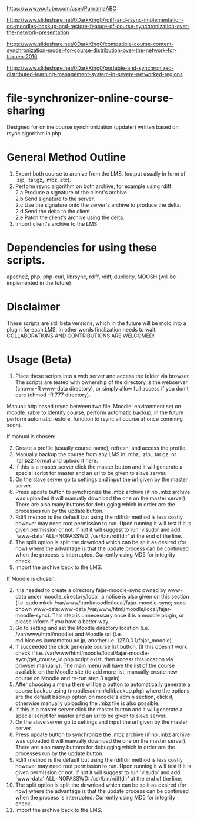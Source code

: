 https://www.youtube.com/user/PurnamaABC

https://www.slideshare.net/0DarkKing0/rdiff-and-rsync-implementation-on-moodles-backup-and-restore-feature-of-course-synchronization-over-the-network-presentation

https://www.slideshare.net/0DarkKing0/compatible-course-content-synchronization-model-for-course-distribution-over-the-network-for-tokuen-2016

https://www.slideshare.net/0DarkKing0/portable-and-synchronized-distributed-learning-management-system-in-severe-networked-regions

# file-synchronizer-online-course-sharing
Designed for online course synchronization (updater) written based on rsync algorithm in php.

# General Method Outline

1. Export both course to archive from the LMS. (output usually in form of .zip, .tar.gz, .mbz, etc).
2. Perform rsync algorithm on both archive, for example using rdiff:  
2.a Produce a signature of the client's archive.  
2.b Send signature to the server.  
2.c Use the signature onto the server's archive to produce the delta.  
2.d Send the delta to the client.  
2.e Patch the client's archive using the delta.  
3. Import client's archive to the LMS.

# Dependencies for using these scripts.

apache2, php, php-curl, librsync, rdiff, rdiff, duplicity, MOOSH (will be implemented in the future)

# Disclaimer

These scripts are still beta versions, which in the future will be mold into a plugin for each LMS. In other words finalization needs to wait. COLLABORATIONS AND CONTRIBUTIONS ARE WELCOMED!

# Usage (Beta)

1. Place these scripts into a web server and access the folder via browser. The scripts are tested with ownership of the directory is the webserver (chown -R www-data directory), or simply allow full access if you don't care (chmod -R 777 directory).

Manual: http based rsync between two file.
Moodle: environment set on moodle. (able to identify course, perform automatic backup, in the future perform automatic restore, function to rsync all course at once comming soon).

If manual is chosen:

2. Create a profile (usually course name), refresh, and access the profile.
3. Manually backup the course from any LMS in .mbz, .zip, .tar.gz, or .tar.bz2 format and upload it here.
4. If this is a master server click the master button and it will generate a special script for master and an url to be given to slave server.
5. On the slave server go to settings and input the url given by the master server. 
6. Press update button to synchronize the .mbz archive (if no .mbz archive was uploaded it will manually download the one on the master server). There are also many buttons for debugging which in order are the processes run by the update button.
7. Rdiff method is the default but using the rdiffdir method is less costly however may need root permission to run. Upon running it will test if it is given permission or not. If not it will suggest to run 'visudo' and add 'www-data' ALL=NOPASSWD: /usr/bin/rdiffdir' at the end of the line.
8. The split option is split the download which can be split as desired (for now) where the advantage is that the update process can be continued when the process is interrupted. Currently using MD5 for integrity check.
9. Import the archive back to the LMS.

If Moodle is chosen.

2. It is needed to create a directory fajar-moodle-sync owned by www-data under moodle_directory/local, a notice is also given on this section (i.e. sudo mkdir /var/www/html/moodle/local/fajar-moodle-sync; sudo chown www-data:www-data /var/www/html/moodle/local/fajar-moodle-sync). This step is unnecessary once it is a moodle plugin, or please inform if you have a better way.
3. Go to setting and set the Moodle directory location (i.e. /var/www/html/moodle) and Moodle url (i.e. md.hicc.cs.kumamotou.ac.jp, another i.e. 127.0.0.1/fajar_moodle).
4. If succeeded the click generate course list button. (If this doesn't work check if i.e. /var/www/html/moodle/local/fajar-moodle-sycn/get_course_id.php script exist, then access this location via browser manually). The main menu will have the list of the course available on the Moodle site (to add more list, manually create new course on Moodle and re-run step 3 again).
5. After choosing a menu there will be a button to automatically generate a course backup using
(moodle/admin/cli/backup.php) where the options are the default backup option on moodle's admin section, click it, otherwise manually uploading the .mbz file is also possible.
6. If this is a master server click the master button and it will generate a special script for master and an url to be given to slave server.
7. On the slave server go to settings and input the url given by the master server. 
8. Press update button to synchronize the .mbz archive (if no .mbz archive was uploaded it will manually download the one on the master server). There are also many buttons for debugging which in order are the processes run by the update button.
9. Rdiff method is the default but using the rdiffdir method is less costly however may need root permission to run. Upon running it will test if it is given permission or not. If not it will suggest to run 'visudo' and add 'www-data' ALL=NOPASSWD: /usr/bin/rdiffdir' at the end of the line.
10. The split option is split the download which can be split as desired (for now) where the advantage is that the update process can be continued when the process is interrupted. Currently using MD5 for integrity check.
11. Import the archive back to the LMS.
